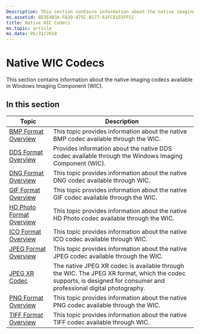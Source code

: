 ```yaml
---
Description: This section contains information about the native imaging codecs available in Windows Imaging Component (WIC).
ms.assetid: 8D3E4B3A-FA39-475C-B177-61FC81E5FFCC
title: Native WIC Codecs
ms.topic: article
ms.date: 05/31/2018
---
```


# Native WIC Codecs

This section contains information about the native imaging codecs available in Windows Imaging Component (WIC).

## In this section



| Topic                                                              | Description                                                                                                                                                                    |
|--------------------------------------------------------------------|--------------------------------------------------------------------------------------------------------------------------------------------------------------------------------|
| [BMP Format Overview](bmp-format-overview.md)<br/>          | This topic provides information about the native BMP codec available through the WIC. <br/>                                                                              |
| [DDS Format Overview](dds-format-overview.md)<br/>          | Provides information about the native DDS codec available through the Windows Imaging Component (WIC). <br/>                                                             |
| [DNG Format Overview](dng-format-overview.md)<br/>          | This topic provides information about the native DNG codec available through WIC. <br/>                                                                                  |
| [GIF Format Overview](gif-format-overview.md)<br/>          | This topic provides information about the native GIF codec available through the WIC. <br/>                                                                              |
| [HD Photo Format Overview](hdphoto-format-overview.md)<br/> | This topic provides information about the native HD Photo codec available through the WIC. <br/>                                                                         |
| [ICO Format Overview](ico-format-overview.md)<br/>          | This topic provides information about the native ICO codec available through WIC. <br/>                                                                                  |
| [JPEG Format Overview](jpeg-format-overview.md)<br/>        | This topic provides information about the native JPEG codec available through the WIC. <br/>                                                                             |
| [JPEG XR Codec](jpeg-xr-codec.md)<br/>                      | The native JPEG XR codec is available through the WIC. The JPEG XR format, which the codec supports, is designed for consumer and professional digital photography.<br/> |
| [PNG Format Overview](png-format-overview.md)<br/>          | This topic provides information about the native PNG codec available through the WIC. <br/>                                                                              |
| [TIFF Format Overview](tiff-format-overview.md)<br/>        | This topic provides information about the native TIFF codec available through WIC. <br/>                                                                                 |



 

 

 




